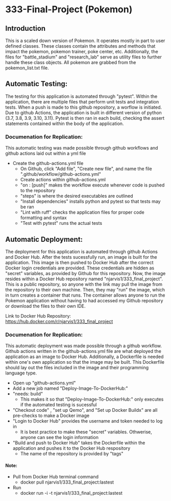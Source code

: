 # 333-Final-Project (Pokemon)

## Introduction
This is a scaled down version of Pokemon. It operates mostly in part to user defined classes. These classes contain the attributes and methods that impact the pokemon, pokemon trainer, poke center, etc. Additionally, the files for "battle_stadium" and "research_lab" serve as utility files to further handle these class objects. All pokemon are grabbed from the pokemon_list.txt file.

## Automatic Testing:
The testing for this application is automated through "pytest". Within the application, there are multiple files that perform unit tests and integration tests. When a push is made to this github repository, a worflow is initiated. Due to github Actions, the application is built in different version of python (3.7, 3.8, 3.9, 3.10, 3.11). Pytest is then ran in each build, checking the assert statements contained within the body of the application.

### Documenation for Replication:
This automatic testing was made possible through github workflows and github actions laid out within a yml file
* Create the github-actions.yml file
  * On Github, click "Add file", "Create new file", and name the file ".github/workflow/github-actions.yml"
  * Create actions within github-actions.yml
  * "on : [push]" makes the workflow execute whenever code is pushed to the repository
  * "steps" is where the desired executables are outlined
  * "Install dependencies" installs python and pytest so that tests may be ran
  * "Lint with ruff" checks the application files for proper code formatting and syntax
  * "Test with pytest" runs the actual tests

## Automatic Deployment:
The deployment for this application is automated through github Actions and Docker Hub. After the tests sucessfully run, an image is built for the application. This image is then pushed to Docker Hub after the correct Docker login credentials are provided. These credentials are hidden as "secret" variables, as provided by Github for this repository. Now, the image resides within a Docker Hub repository named "njarvis1/333_final_project". This is a public repository, so anyone with the link may pull the image from the repository to their own machine. Then, they may "run" the image, which in turn creates a container that runs. The container allows anyone to run the Pokemon application without having to had accessed my Github repository or download the files to their own IDE.

Link to Docker Hub Repository: https://hub.docker.com/r/njarvis1/333_final_project

### Documenation for Replication:
This automatic deployment was made possible through a github workflow. Github actions written in the github-actions.yml file are what deployed the application as an image to Docker Hub. Additionally, a Dockerfile is needed within one's own application so that the image may be built. This Dockerfile should lay out the files included in the image and their programming language type.
* Open up "github-actions.yml"
* Add a new job named "Deploy-Image-To-DockerHub:"
* "needs: build"
  * This makes it so that "Deploy-Image-To-DockerHub:" only executes if the automated testing is sucessful
* "Checkout code" , "set up Qemo", and "Set up Docker Buildx" are all pre-checks to make a Docker image
* "Login to Docker Hub" provides the username and token needed to log in
  * It is best practice to make these "secret" variables. Othwerise, anyone can see the login information
* "Build and push to Docker Hub" takes the Dockerfile within the application and pushes it to the Docker Hub respository
  * The name of the repository is provided by "tags"
#### Note:
* Pull from Docker Hub terminal command
  * docker pull njarvis1/333_final_project:lastest
* Run
  * docker run -i -t njarvis1/333_final_project:lastest 
